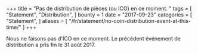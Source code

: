 +++
title = "Pas de distribution de pièces (ou ICO) en ce moment. "
tags = [
    "Statement",
    "Distribution",
]
bounty = 1
date = "2017-09-23"
categories = [
    "Statement",
]
aliases = [
	"/fr/statement/no-coin-distribution-event-at-this-time/"
]
+++

Nous ne faisons pas d'ICO en ce moment.
Le précédent événement de distribution a pris fin le 31 août 2017.
